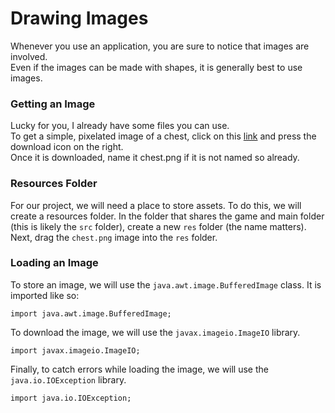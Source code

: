 # Drawing Images

Whenever you use an application, you are sure to notice that images are involved.  
Even if the images can be made with shapes, it is generally best to use images.  

### Getting an Image
Lucky for you, I already have some files you can use.  
To get a simple, pixelated image of a chest, click on this [link](https://github.com/Motirock/An-Introduction-To-Java-Graphics/blob/main/Resources/Images/chest.png) and press the download icon on the right.  
Once it is downloaded, name it chest.png if it is not named so already.  

### Resources Folder

For our project, we will need a place to store assets. To do this, we will create a resources folder. 
In the folder that shares the game and main folder (this is likely the `src` folder), create a new `res` folder (the name matters).  
Next, drag the `chest.png` image into the `res` folder.  

### Loading an Image

To store an image, we will use the `java.awt.image.BufferedImage` class.  It is imported like so:  
    
    import java.awt.image.BufferedImage;
    
To download the image, we will use the `javax.imageio.ImageIO` library.  

    import javax.imageio.ImageIO;
    
Finally, to catch errors while loading the image, we will use the `java.io.IOException` library.  

    import java.io.IOException;
